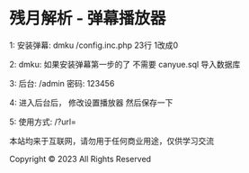 #  残月解析 - 弹幕播放器

1: 安装弹幕: dmku  /config.inc.php  23行 1改成0

2: dmku: 如果安装弹幕第一步的了   不需要 canyue.sql 导入数据库

3: 后台: /admin 密码: 123456

4: 进入后台后， 修改设置播放器 然后保存一下

5: 使用方式: /?url=

本站均来于互联网，请勿用于任何商业用途，仅供学习交流

Copyright © 2023 All Rights Reserved
